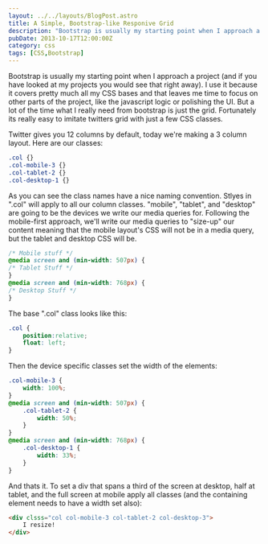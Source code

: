 ```yaml
---
layout: ../../layouts/BlogPost.astro
title: A Simple, Bootstrap-like Responive Grid
description: "Bootstrap is usually my starting point when I approach a project (and if you have looked at my projects you would see that right away). I use it because it covers pretty much all my CSS bases and that leaves me time to focus on other parts of the project, like the javascript logic or polishing the UI."
pubDate: 2013-10-17T12:00:00Z
category: css
tags: [CSS,Bootstrap]
---
```


Bootstrap is usually my starting point when I approach a project (and if you have looked at my projects you would see that right away). I use it because it covers pretty much all my CSS bases and that leaves me time to focus on other parts of the project, like the javascript logic or polishing the UI. But a lot of the time what I really need from bootstrap is just the grid. Fortunately its really easy to imitate twitters grid with just a few CSS classes.

Twitter gives you 12 columns by default, today we're making a 3 column layout. Here are our classes:

```css
.col {}
.col-mobile-3 {}
.col-tablet-2 {}
.col-desktop-1 {}
```

As you can see the class names have a nice naming convention. Stlyes in ".col" will apply to all our column classes. "mobile", "tablet", and "desktop" are going to be the devices we write our media queries for. Following the mobile-first approach, we'll write our media queries to "size-up" our content meaning that the mobile layout's CSS will not be in a media query, but the tablet and desktop CSS will be.

```css
/* Mobile stuff */
@media screen and (min-width: 507px) {
/* Tablet Stuff */
}
@media screen and (min-width: 768px) {
/* Desktop Stuff */
}
```

The base ".col" class looks like this:

```css
.col {
    position:relative;
    float: left;
}
```

Then the device specific classes set the width of the elements:

```css
.col-mobile-3 {
    width: 100%;
}
@media screen and (min-width: 507px) {
    .col-tablet-2 {
        width: 50%;
    }
}
@media screen and (min-width: 768px) {
    .col-desktop-1 {
        width: 33%;
    }
}
```

And thats it. To set a div that spans a third of the screen at desktop, half at tablet, and the full screen at mobile apply all classes (and the containing element needs to have a width set also):

```html
<div clsss="col col-mobile-3 col-tablet-2 col-desktop-3">
    I resize!
</div>
```